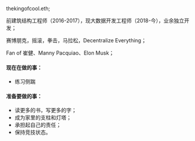 thekingofcool.eth;

前建筑结构工程师（2016-2017），现大数据开发工程师（2018-今），业余独立开发；

赛博朋克，摇滚，拳击，马拉松，Decentralize Everything；

Fan of 崔健、Manny Pacquiao、Elon Musk；

#### 现在在做的事：

- 练习侧踹

#### 准备要做的事：

- 读更多的书，写更多的字；
- 成为家里的支柱和灯塔；
- 承担起自己的责任；
- 保持竞技状态。
